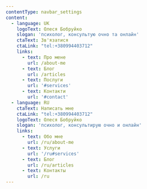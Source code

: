 ```yaml
---
contentType: navbar_settings
content:
  - language: UK
    logoText: Олеся Бобруйко
    slogan: 'психолог, консультую очно та онлайн'
    ctaText: Зв'язатися
    ctaLink: "tel:+380994403712"
    links:
      - text: Про мене
        url: /about-me
      - text: Блог
        url: /articles
      - text: Послуги
        url: '#services'
      - text: Контакти
        url: '#contact'
  - language: RU
    ctaText: Написать мне
    ctaLink: "tel:+380994403712"
    logoText: Олеся Бобруйко
    slogan: 'психолог, консультирую очно и онлайн'
    links:
      - text: Обо мне
        url: /ru/about-me
      - text: Услуги
        url: '/ru#services'
      - text: Блог
        url: /ru/articles
      - text: Контакты
        url: /ru
---
```

